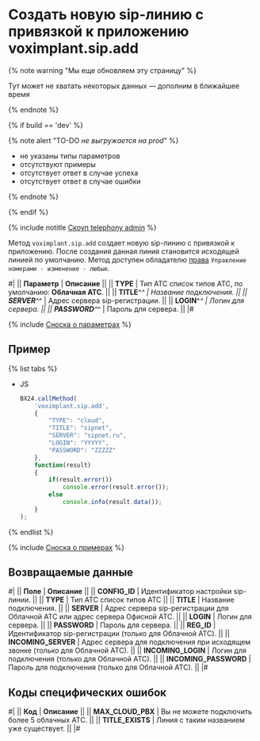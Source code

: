 # Создать новую sip-линию с привязкой к приложению voximplant.sip.add

{% note warning "Мы еще обновляем эту страницу" %}

Тут может не хватать некоторых данных — дополним в ближайшее время

{% endnote %}

{% if build == 'dev' %}

{% note alert "TO-DO _не выгружается на prod_" %}

- не указаны типы параметров
- отсутствуют примеры
- отсутствует ответ в случае успеха
- отсутствует ответ в случае ошибки

{% endnote %}

{% endif %}

{% include notitle [Скоуп telephony admin](../../_includes/scope-telephony-admin.md) %}

Метод `voximplant.sip.add` создает новую sip-линию с привязкой к приложению. После создания данная линия становится исходящей линией по умолчанию. Метод доступен обладателю [права](https://helpdesk.bitrix24.ru/open/18177766/) `Управление номерами - изменение - любые`.

#|
|| **Параметр** | **Описание** ||
|| **TYPE** | Тип АТС список типов АТС, по умолчанию: **Облачная АТС**. ||
|| **TITLE**^*^ | Название подключения. ||
|| **SERVER**^*^ | Адрес сервера sip-регистрации. ||
|| **LOGIN**^*^ | Логин для сервера. ||
|| **PASSWORD**^*^ | Пароль для сервера. ||
|#

{% include [Сноска о параметрах](../../../../_includes/required.md) %}

## Пример

{% list tabs %}

- JS

    ```js
    BX24.callMethod(
        'voximplant.sip.add',
        {
            "TYPE": "cloud",
            "TITLE": "sipnet",
            "SERVER": "sipnet.ru",
            "LOGIN": "YYYYY",
            "PASSWORD": "ZZZZZ"
        },
        function(result)
        {
            if(result.error())
                console.error(result.error());
            else
                console.info(result.data());
        }
    );
    ```

{% endlist %}

{% include [Сноска о примерах](../../../../_includes/examples.md) %}

## Возвращаемые данные

#|
|| **Поле** | **Описание** ||
|| **CONFIG_ID** | Идентификатор настройки sip-линии. ||
|| **TYPE** | Тип АТС список типов АТС ||
|| **TITLE** | Название подключения. ||
|| **SERVER** | Адрес сервера sip-регистрации для Облачной АТС или адрес сервера Офисной АТС. ||
|| **LOGIN** | Логин для сервера. ||
|| **PASSWORD** | Пароль для сервера. ||
|| **REG_ID** | Идентификатор sip-регистрации (только для Облачной АТС). ||
|| **INCOMING_SERVER** | Адрес сервера для подключения при исходящем звонке (только для Облачной АТС). ||
|| **INCOMING_LOGIN** | Логин для подключения (только для Облачной АТС). ||
|| **INCOMING_PASSWORD** | Пароль для подключения (только для Облачной АТС). ||
|#

## Коды специфических ошибок

#|
|| **Код** | **Описание** ||
|| **MAX_CLOUD_PBX** | Вы не можете подключить более 5 облачных АТС. ||
|| **TITLE_EXISTS** | Линия с таким названием уже существует. ||
|#